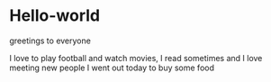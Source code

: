 # Hello-world

greetings to everyone

I love to play football and watch movies, I read sometimes and I love meeting new people
I went out today to buy some food

